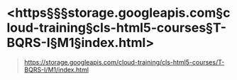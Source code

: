 # <https§§§storage.googleapis.com§cloud-training§cls-html5-courses§T-BQRS-I§M1§index.html>
> <https://storage.googleapis.com/cloud-training/cls-html5-courses/T-BQRS-I/M1/index.html>
